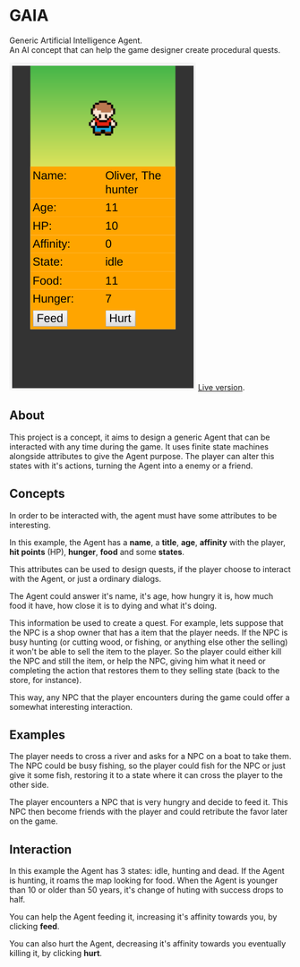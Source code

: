 # GAIA

Generic Artificial Intelligence Agent.  
An AI concept that can help the game designer create procedural quests.

![screenshot](screenshot.png)
[Live version](https://victorribeiro.com/gaia).

## About

This project is a concept, it aims to design a generic Agent that can be interacted with any time during the game. It uses finite state machines alongside attributes to give the Agent purpose. The player can alter this states with it's actions, turning the Agent into a enemy or a friend.

## Concepts

In order to be interacted with, the agent must have some attributes to be interesting.

In this example, the Agent has a **name**, a **title**, **age**, **affinity** with the player, **hit points** (HP), **hunger**, **food** and some **states**.

This attributes can be used to design quests, if the player choose to interact with the Agent, or just a ordinary dialogs.

The Agent could answer it's name, it's age, how hungry it is, how much food it have, how close it is to dying and what it's doing. 

This information be used to create a quest. For example, lets suppose that the NPC is a shop owner that has a item that the player needs. 
If the NPC is busy hunting (or cutting wood, or fishing, or anything else other the selling) it won't be able to sell the item to the player. So the player could either kill the NPC and still the item, or help the NPC, giving him what it need or completing the action that restores them to they selling state (back to the store, for instance).

This way, any NPC that the player encounters during the game could offer a somewhat interesting interaction. 

## Examples

The player needs to cross a river and asks for a NPC on a boat to take them. The NPC could be busy fishing, so the player could fish for the NPC or just give it some fish, restoring it to a state where it can cross the player to the other side.

The player encounters a NPC that is very hungry and decide to feed it. This NPC then become friends with the player and could  retribute the favor later on the game.

## Interaction

In this example the Agent has 3 states: idle, hunting and dead. If the Agent is hunting, it roams the map looking for food. When the Agent is younger than 10 or older than 50 years, it's change of huting with success drops to half.

You can help the Agent feeding it, increasing it's affinity towards you, by clicking **feed**.

You can also hurt the Agent, decreasing it's affinity towards you eventually killing it, by clicking **hurt**.
